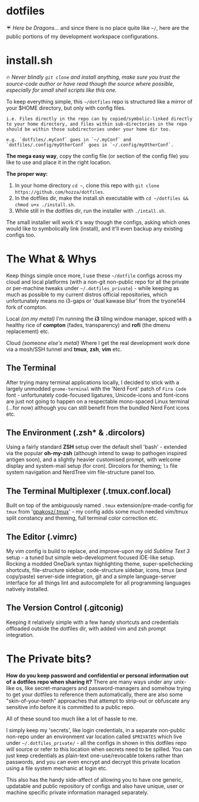 # dotfiles
☔️ _Here be Dragons..._ and since there is no place quite like `~/`, here are the public portions of my development workspace configurations.

# install.sh

🔥 _Never blindly `git clone` and install anything, make sure you trust the source-code author or have read though the source where possible, especially for small shell scripts like this one._

To keep everything simple, this `~/dotfiles` repo is structured like a mirror of your $HOME directory, but only with config files.

	i.e. Files directly in the repo can by copied/symbolic-linked directly to your home directory, and files within sub-directories in the repo should be within those subdirectories under your home dir too. 

	e.g. `dotfiles/.myConf` goes in `~/.myConf` and `dotfiles/.config/myOtherConf` goes in `~/.config/myOtherConf`.

**The mega easy way**, copy the config file (or section of the config file) you like to use and place it in the right location.

**The proper way:**

1. In your home directory `cd ~`, clone this repo with `git clone https://github.com/hozza/dotfiles`.
2. In the dotfiles dir, make the install.sh executable with `cd ~/dotfiles && chmod u+x ./install.sh`.
3. While still in the dotfiles dir, run the installer with `./intall.sh`.

The small installer will work it's way though the configs, asking which ones would like to symbolically link (install), and it'll even backup any existing configs too.

# The What & Whys

Keep things simple once more, I use these `~/dotfile` configs across my cloud and local platforms (with a non-git non-public repo for all the private or per-machine tweaks under `~/.dotfiles_private`) - while keeping as much as possible to my current distros official repositories, which unfortunately means no i3-gaps or 'dual kawase blur' from the tryone144 fork of compton.

Local _(on my metal)_ I'm running the **i3** tiling window manager, spiced with a healthy rice of **compton** (fades, transparency) and **rofi** (the dmenu replacement) etc. 

Cloud _(someone else's metal)_ Where I get the real development work done via a mosh/SSH tunnel and **tmux**, **zsh**, **vim** etc.

## The Terminal

After trying many terminal applications locally, I decided to stick with a largely unmodded `gnome-terminal` with the 'Nerd Font' patch of `Fira Code` font - unfortunately code-focused ligatures, Unicode-icons and font-icons are just not going to happen on a respectable mono-spaced Linux terminal (...for now) although you can still benefit from the bundled Nerd Font icons etc.

## The Environment (.zsh* & .dircolors)

Using a fairly standard **ZSH** setup over the default shell 'bash' - extended via the popular **oh-my-zsh** (although intend to swap to pathogen inspired antigen soon), and a slightly heavier customised prompt, with welcome display and system-mail setup (for cron). Dircolors for theming; `ls` file system navigation and NerdTree vim file-structure panel too.


## The Terminal Multiplexer (.tmux.conf.local)

Built on top of the ambiguously named `.tmux` extension/pre-made-config for `tmux` from '[gpakosz/.tmux](https://github.com/gpakosz/.tmux)' - my config adds some much needed vim/tmux split constancy and theming, full terminal color correction etc.


## The Editor (.vimrc)

My vim config is build to replace, and improve-upon my old _Sublime Text 3_ setup - a tuned but simple web-development focused IDE-like setup. Rocking a modded OneDark syntax highlighting theme, super-spellchecking shortcuts, file-structure sidebar, code-structure sidebar, icons, tmux (and copy/paste) server-side integration, git and a simple language-server interface for all things lint and autocomplete for all programming languages natively installed.


## The Version Control (.gitconig)

Keeping it relatively simple with a few handy shortcuts and credentials offloaded outside the dotfiles dir, with added vim and zsh prompt integration.


# The Private bits?

**How do you keep password and confidential or personal information out of a dotfiles repo when sharing it?** There are many ways under any unix-like os, like secret-managers and password-managers and somehow trying to get your dotfiles to reference them automatically, there are also some "skin-of-your-teeth" approaches that attempt to strip-out or obfuscate any sensitive info before it is committed to a public repo. 

All of these sound too much like a lot of hassle to me.

I simply keep my 'secrets', like login credentials, in a separate non-public non-repo under an environment var location called `$PRIVATES` which live under `~/.dotfiles_private/` - all the configs in shown in this dotfiles repo will source or refer to this location when secrets need to be spilled. You can just keep credentials as plain-text one-use/revocable tokens rather than passwords, and you can even encrypt and decrypt this private location using a file system mechanic at login etc.

This also has the handy side-affect of allowing you to have one generic, updatable and public repository of configs and also have unique, user or machine specific private information managed separately.
